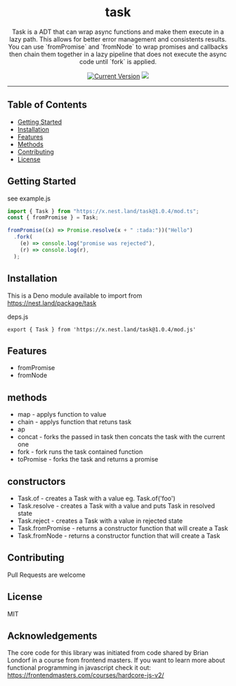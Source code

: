 <h1 align="center">task</h1>
<p align="center">Task is a ADT that can wrap async functions and make them execute in a lazy path. This allows for better error management and consistents results. You can use `fromPromise` and `fromNode` to wrap promises and callbacks then chain them together in a lazy pipeline that does not execute the async code until `fork` is applied.</a>
</p>
<p align="center">
  <a href="https://github.com/hyper63/task/tags/"><img src="https://img.shields.io/github/v/tag/hyper63/task.svg?sort=semver" alt="Current Version" /></a>
  <img src="https://github.com/hyper63/task/workflows/.github/workflows/deno.yml/badge.svg" />

</p>

---

## Table of Contents

- [Getting Started](#getting-started)
- [Installation](#installation)
- [Features](#features)
- [Methods](#methods)
- [Contributing](#contributing)
- [License](#license)

## Getting Started

see example.js

```js
import { Task } from "https://x.nest.land/task@1.0.4/mod.ts";
const { fromPromise } = Task;

fromPromise((x) => Promise.resolve(x + " :tada:"))("Hello")
  .fork(
    (e) => console.log("promise was rejected"),
    (r) => console.log(r),
  );
```

## Installation

This is a Deno module available to import from https://nest.land/package/task

deps.js

```
export { Task } from 'https://x.nest.land/task@1.0.4/mod.js'
```

## Features

- fromPromise
- fromNode

## methods

- map - applys function to value
- chain - applys function that retuns task
- ap
- concat - forks the passed in task then concats the task with the current one
- fork - fork runs the task contained function
- toPromise - forks the task and returns a promise

## constructors

- Task.of - creates a Task with a value eg. Task.of('foo')
- Task.resolve - creates a Task with a value and puts Task in resolved state
- Task.reject - creates a Task with a value in rejected state
- Task.fromPromise - returns a constructor function that will create a Task
- Task.fromNode - returns a constructor function that will create a Task

## Contributing

Pull Requests are welcome

## License

MIT

## Acknowledgements

The core code for this library was initiated from code shared by Brian Londorf
in a course from frontend masters. If you want to learn more about functional
programming in javascript check it out:
https://frontendmasters.com/courses/hardcore-js-v2/
